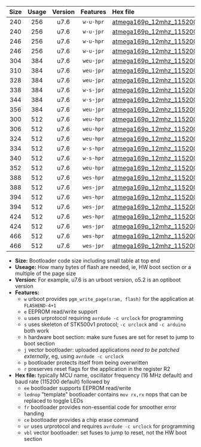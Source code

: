 |Size|Usage|Version|Features|Hex file|
|:-:|:-:|:-:|:-:|:--|
|240|256|u7.6|`w-u-hpr`|[atmega169p_12mhz_115200bps_ur.hex](https://raw.githubusercontent.com/stefanrueger/urboot/main/atmega169p_12mhz_115200bps_ur.hex)|
|240|256|u7.6|`w-u-jpr`|[atmega169p_12mhz_115200bps_ur_vbl.hex](https://raw.githubusercontent.com/stefanrueger/urboot/main/atmega169p_12mhz_115200bps_ur_vbl.hex)|
|246|256|u7.6|`w-u-hpr`|[atmega169p_12mhz_115200bps_lednop_ur.hex](https://raw.githubusercontent.com/stefanrueger/urboot/main/atmega169p_12mhz_115200bps_lednop_ur.hex)|
|246|256|u7.6|`w-u-jpr`|[atmega169p_12mhz_115200bps_lednop_ur_vbl.hex](https://raw.githubusercontent.com/stefanrueger/urboot/main/atmega169p_12mhz_115200bps_lednop_ur_vbl.hex)|
|304|384|u7.6|`weu-jpr`|[atmega169p_12mhz_115200bps_ee_ur_vbl.hex](https://raw.githubusercontent.com/stefanrueger/urboot/main/atmega169p_12mhz_115200bps_ee_ur_vbl.hex)|
|310|384|u7.6|`weu-jpr`|[atmega169p_12mhz_115200bps_ee_lednop_ur_vbl.hex](https://raw.githubusercontent.com/stefanrueger/urboot/main/atmega169p_12mhz_115200bps_ee_lednop_ur_vbl.hex)|
|328|384|u7.6|`weu-jpr`|[atmega169p_12mhz_115200bps_ee_lednop_fr_ur_vbl.hex](https://raw.githubusercontent.com/stefanrueger/urboot/main/atmega169p_12mhz_115200bps_ee_lednop_fr_ur_vbl.hex)|
|338|384|u7.6|`w-s-jpr`|[atmega169p_12mhz_115200bps_vbl.hex](https://raw.githubusercontent.com/stefanrueger/urboot/main/atmega169p_12mhz_115200bps_vbl.hex)|
|344|384|u7.6|`w-s-jpr`|[atmega169p_12mhz_115200bps_lednop_vbl.hex](https://raw.githubusercontent.com/stefanrueger/urboot/main/atmega169p_12mhz_115200bps_lednop_vbl.hex)|
|356|384|u7.6|`weu-jpr`|[atmega169p_12mhz_115200bps_ee_lednop_fr_ce_ur_vbl.hex](https://raw.githubusercontent.com/stefanrueger/urboot/main/atmega169p_12mhz_115200bps_ee_lednop_fr_ce_ur_vbl.hex)|
|300|512|u7.6|`weu-hpr`|[atmega169p_12mhz_115200bps_ee_ur.hex](https://raw.githubusercontent.com/stefanrueger/urboot/main/atmega169p_12mhz_115200bps_ee_ur.hex)|
|306|512|u7.6|`weu-hpr`|[atmega169p_12mhz_115200bps_ee_lednop_ur.hex](https://raw.githubusercontent.com/stefanrueger/urboot/main/atmega169p_12mhz_115200bps_ee_lednop_ur.hex)|
|324|512|u7.6|`weu-hpr`|[atmega169p_12mhz_115200bps_ee_lednop_fr_ur.hex](https://raw.githubusercontent.com/stefanrueger/urboot/main/atmega169p_12mhz_115200bps_ee_lednop_fr_ur.hex)|
|334|512|u7.6|`w-s-hpr`|[atmega169p_12mhz_115200bps.hex](https://raw.githubusercontent.com/stefanrueger/urboot/main/atmega169p_12mhz_115200bps.hex)|
|340|512|u7.6|`w-s-hpr`|[atmega169p_12mhz_115200bps_lednop.hex](https://raw.githubusercontent.com/stefanrueger/urboot/main/atmega169p_12mhz_115200bps_lednop.hex)|
|352|512|u7.6|`weu-hpr`|[atmega169p_12mhz_115200bps_ee_lednop_fr_ce_ur.hex](https://raw.githubusercontent.com/stefanrueger/urboot/main/atmega169p_12mhz_115200bps_ee_lednop_fr_ce_ur.hex)|
|388|512|u7.6|`wes-hpr`|[atmega169p_12mhz_115200bps_ee.hex](https://raw.githubusercontent.com/stefanrueger/urboot/main/atmega169p_12mhz_115200bps_ee.hex)|
|388|512|u7.6|`wes-jpr`|[atmega169p_12mhz_115200bps_ee_vbl.hex](https://raw.githubusercontent.com/stefanrueger/urboot/main/atmega169p_12mhz_115200bps_ee_vbl.hex)|
|394|512|u7.6|`wes-hpr`|[atmega169p_12mhz_115200bps_ee_lednop.hex](https://raw.githubusercontent.com/stefanrueger/urboot/main/atmega169p_12mhz_115200bps_ee_lednop.hex)|
|394|512|u7.6|`wes-jpr`|[atmega169p_12mhz_115200bps_ee_lednop_vbl.hex](https://raw.githubusercontent.com/stefanrueger/urboot/main/atmega169p_12mhz_115200bps_ee_lednop_vbl.hex)|
|424|512|u7.6|`wes-hpr`|[atmega169p_12mhz_115200bps_ee_lednop_fr.hex](https://raw.githubusercontent.com/stefanrueger/urboot/main/atmega169p_12mhz_115200bps_ee_lednop_fr.hex)|
|424|512|u7.6|`wes-jpr`|[atmega169p_12mhz_115200bps_ee_lednop_fr_vbl.hex](https://raw.githubusercontent.com/stefanrueger/urboot/main/atmega169p_12mhz_115200bps_ee_lednop_fr_vbl.hex)|
|466|512|u7.6|`wes-hpr`|[atmega169p_12mhz_115200bps_ee_lednop_fr_ce.hex](https://raw.githubusercontent.com/stefanrueger/urboot/main/atmega169p_12mhz_115200bps_ee_lednop_fr_ce.hex)|
|466|512|u7.6|`wes-jpr`|[atmega169p_12mhz_115200bps_ee_lednop_fr_ce_vbl.hex](https://raw.githubusercontent.com/stefanrueger/urboot/main/atmega169p_12mhz_115200bps_ee_lednop_fr_ce_vbl.hex)|

- **Size:** Bootloader code size including small table at top end
- **Useage:** How many bytes of flash are needed, ie, HW boot section or a multiple of the page size
- **Version:** For example, u7.6 is an urboot version, o5.2 is an optiboot version
- **Features:**
  + `w` urboot provides `pgm_write_page(sram, flash)` for the application at `FLASHEND-4+1`
  + `e` EEPROM read/write support
  + `u` uses urprotocol requiring `avrdude -c urclock` for programming
  + `s` uses skeleton of STK500v1 protocol; `-c urclock` and `-c arduino` both work
  + `h` hardware boot section: make sure fuses are set for reset to jump to boot section
  + `j` vector bootloader: uploaded applications *need to be patched externally*, eg, using `avrdude -c urclock`
  + `p` bootloader protects itself from being overwritten
  + `r` preserves reset flags for the application in the register R2
- **Hex file:** typically MCU name, oscillator frequency (16 MHz default) and baud rate (115200 default) followed by
  + `ee` bootloader supports EEPROM read/write
  + `lednop` "template" bootloader contains `mov rx,rx` nops that can be replaced to toggle LEDs
  + `fr` bootloader provides non-essential code for smoother error handing
  + `ce` bootloader provides a chip erase command
  + `ur` uses urprotocol and requires `avrdude -c urclock` for programming
  + `vbl` vector bootloader: set fuses to jump to reset, not the HW boot section
